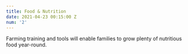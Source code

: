 ```yaml
---
title: Food & Nutrition
date: 2021-04-23 00:15:00 Z
num: '2'
---
```


Farming training and tools will enable families to grow plenty of nutritious food year-round.
